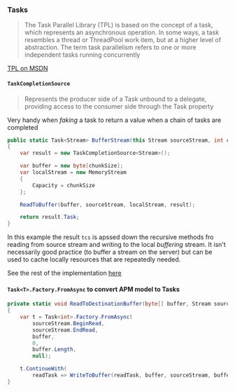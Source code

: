 ### Tasks

> The Task Parallel Library (TPL) is based on the concept of a task, which represents an asynchronous operation. In some ways, a task resembles a thread or ThreadPool work item, but at a higher level of abstraction. The term task parallelism refers to one or more independent tasks running concurrently

[TPL on MSDN](https://msdn.microsoft.com/en-us/library/dd537609.aspx)

#### `TaskCompletionSource`

> Represents the producer side of a Task<TResult> unbound to a delegate, providing access to the consumer side through the Task property

Very handy when _faking_ a task to return a value when a chain of tasks are completed

```csharp
public static Task<Stream> BufferStream(this Stream sourceStream, int chunkSize = 1024)
{
	var result = new TaskCompletionSource<Stream>();

	var buffer = new byte[chunkSize];
	var localStream = new MemoryStream
	{
		Capacity = chunkSize
	};

	ReadToBuffer(buffer, sourceStream, localStream, result);

	return result.Task;
}
```

In this example the result `tcs` is apssed down the recursive methods fro reading from source stream and writing to the local _buffering_ stream. It isn't necessarily good practice (to buffer a stream on the server) but can be used to cache locally resources that are repeatedly needed.

See the rest of the implementation [here](CodeSandbox/CodeSandbox/Tpl.cs)

#### `Task<T>.Factory.FromAsync` to convert APM model to Tasks

```c#
private static void ReadToDestinationBuffer(byte[] buffer, Stream sourceStream, List<byte> buffers, TaskCompletionSource<IEnumerable<byte>> taskCompletionSource)
{
	var t = Task<int>.Factory.FromAsync(
		sourceStream.BeginRead,
		sourceStream.EndRead,
		buffer,
		0,
		buffer.Length,
		null);

	t.ContinueWith(
		readTask => WriteToBuffer(readTask, buffer, sourceStream, buffers, taskCompletionSource));
}
```